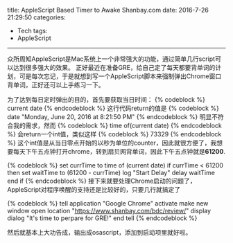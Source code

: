 title: AppleScript Based Timer to Awake Shanbay.com
date: 2016-7-26  21:29:50
categories:
- Tech
tags:
- AppleScript
---
众所周知AppleScript是Mac系统上一个非常强大的功能，通过简单几行script可以达到很多强大的效果。
正好最近在准备GRE，给自己定了每天都要背单词的计划，可是每次忘记，于是就想到写一个AppleScript脚本来强制弹出Chrome窗口背单词，正好还可以上手练习一下。
<!-- more -->
为了达到每日定时弹出的目的，首先要获取当日时间：
{% codeblock %}
current date
{% endcodeblock %}
这行代码return的值是
{% codeblock %}
date "Monday, June 20, 2016 at 8:21:50 PM"
{% endcodeblock %}
明显不符合我的需求，然而
{% codeblock %}
time of(current date)
{% endcodeblock %}
会return一个int值，类似这样
{% codeblock %}
73329
{% endcodeblock %}
这个int值是从当日零点开始的以秒为单位的counter，因此就很方便了，我想要每天下午五点钟打开chrome，转到扇贝网背单词，因此下午五点钟就是**61200**.

{% codeblock %}
set currTime to time of (current date)
if currTime < 61200 then
	set waitTime to (61200 - currTime)
	log "Start Delay"
	delay waitTime
end if
{% endcodeblock %}
接下来就要处理Chrome启动的问题了，AppleScript对程序唤醒的支持还是比较好的，只要几行就搞定了

{% codeblock %}
tell application "Google Chrome"
	activate
	make new window
	open location "https://www.shanbay.com/bdc/review/"
	display dialog "It's time to perpare for GRE!"
end tell
{% endcodeblock %}

然后就基本上大功告成，输出成osascript，添加到启动项里就好啦。
